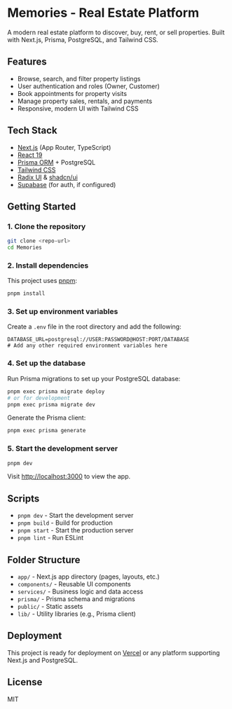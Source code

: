 # Memories - Real Estate Platform

A modern real estate platform to discover, buy, rent, or sell properties. Built with Next.js, Prisma, PostgreSQL, and Tailwind CSS.

## Features

- Browse, search, and filter property listings
- User authentication and roles (Owner, Customer)
- Book appointments for property visits
- Manage property sales, rentals, and payments
- Responsive, modern UI with Tailwind CSS

## Tech Stack

- [Next.js](https://nextjs.org/) (App Router, TypeScript)
- [React 19](https://react.dev/)
- [Prisma ORM](https://www.prisma.io/) + PostgreSQL
- [Tailwind CSS](https://tailwindcss.com/)
- [Radix UI](https://www.radix-ui.com/) & [shadcn/ui](https://ui.shadcn.com/)
- [Supabase](https://supabase.com/) (for auth, if configured)

## Getting Started

### 1. Clone the repository

```bash
git clone <repo-url>
cd Memories
```

### 2. Install dependencies

This project uses [pnpm](https://pnpm.io/):

```bash
pnpm install
```

### 3. Set up environment variables

Create a `.env` file in the root directory and add the following:

```env
DATABASE_URL=postgresql://USER:PASSWORD@HOST:PORT/DATABASE
# Add any other required environment variables here
```

### 4. Set up the database

Run Prisma migrations to set up your PostgreSQL database:

```bash
pnpm exec prisma migrate deploy
# or for development
pnpm exec prisma migrate dev
```

Generate the Prisma client:

```bash
pnpm exec prisma generate
```

### 5. Start the development server

```bash
pnpm dev
```

Visit [http://localhost:3000](http://localhost:3000) to view the app.

## Scripts

- `pnpm dev` - Start the development server
- `pnpm build` - Build for production
- `pnpm start` - Start the production server
- `pnpm lint` - Run ESLint

## Folder Structure

- `app/` - Next.js app directory (pages, layouts, etc.)
- `components/` - Reusable UI components
- `services/` - Business logic and data access
- `prisma/` - Prisma schema and migrations
- `public/` - Static assets
- `lib/` - Utility libraries (e.g., Prisma client)

## Deployment

This project is ready for deployment on [Vercel](https://vercel.com/) or any platform supporting Next.js and PostgreSQL.

## License

MIT
